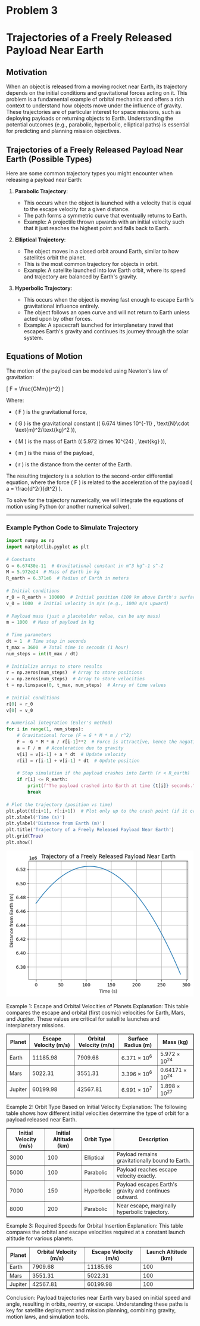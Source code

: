 # Problem 3
# Trajectories of a Freely Released Payload Near Earth

## Motivation
When an object is released from a moving rocket near Earth, its trajectory depends on the initial conditions and gravitational forces acting on it. This problem is a fundamental example of orbital mechanics and offers a rich context to understand how objects move under the influence of gravity. These trajectories are of particular interest for space missions, such as deploying payloads or returning objects to Earth. Understanding the potential outcomes (e.g., parabolic, hyperbolic, elliptical paths) is essential for predicting and planning mission objectives.

## Trajectories of a Freely Released Payload Near Earth (Possible Types)
Here are some common trajectory types you might encounter when releasing a payload near Earth:

1. **Parabolic Trajectory**:
   - This occurs when the object is launched with a velocity that is equal to the escape velocity for a given distance.
   - The path forms a symmetric curve that eventually returns to Earth.
   - Example: A projectile thrown upwards with an initial velocity such that it just reaches the highest point and falls back to Earth.

2. **Elliptical Trajectory**:
   - The object moves in a closed orbit around Earth, similar to how satellites orbit the planet.
   - This is the most common trajectory for objects in orbit.
   - Example: A satellite launched into low Earth orbit, where its speed and trajectory are balanced by Earth's gravity.

3. **Hyperbolic Trajectory**:
   - This occurs when the object is moving fast enough to escape Earth's gravitational influence entirely.
   - The object follows an open curve and will not return to Earth unless acted upon by other forces.
   - Example: A spacecraft launched for interplanetary travel that escapes Earth's gravity and continues its journey through the solar system.

## Equations of Motion
The motion of the payload can be modeled using Newton's law of gravitation:

\[
F = \frac{GMm}{r^2}
\]

Where:

- \( F \) is the gravitational force,

- \( G \) is the gravitational constant (\( 6.674 \times 10^{-11} \, \text{N}\cdot \text{m}^2/\text{kg}^2 \)),

- \( M \) is the mass of Earth (\( 5.972 \times 10^{24} \, \text{kg} \)),

- \( m \) is the mass of the payload,

- \( r \) is the distance from the center of the Earth.

The resulting trajectory is a solution to the second-order differential equation, where the force \( F \) is related to the acceleration of the payload \( a = \frac{d^2r}{dt^2} \). 

To solve for the trajectory numerically, we will integrate the equations of motion using Python (or another numerical solver).

---

### Example Python Code to Simulate Trajectory

```python
import numpy as np
import matplotlib.pyplot as plt

# Constants
G = 6.67430e-11  # Gravitational constant in m^3 kg^-1 s^-2
M = 5.972e24  # Mass of Earth in kg
R_earth = 6.371e6  # Radius of Earth in meters

# Initial conditions
r_0 = R_earth + 100000  # Initial position (100 km above Earth's surface)
v_0 = 1000  # Initial velocity in m/s (e.g., 1000 m/s upward)

# Payload mass (just a placeholder value, can be any mass)
m = 1000  # Mass of payload in kg

# Time parameters
dt = 1  # Time step in seconds
t_max = 3600  # Total time in seconds (1 hour)
num_steps = int(t_max / dt)

# Initialize arrays to store results
r = np.zeros(num_steps)  # Array to store positions
v = np.zeros(num_steps)  # Array to store velocities
t = np.linspace(0, t_max, num_steps)  # Array of time values

# Initial conditions
r[0] = r_0
v[0] = v_0

# Numerical integration (Euler's method)
for i in range(1, num_steps):
    # Gravitational force (F = G * M * m / r^2)
    F = -G * M * m / r[i-1]**2  # Force is attractive, hence the negative sign
    a = F / m  # Acceleration due to gravity
    v[i] = v[i-1] + a * dt  # Update velocity
    r[i] = r[i-1] + v[i-1] * dt  # Update position

    # Stop simulation if the payload crashes into Earth (r < R_earth)
    if r[i] <= R_earth:
        print(f"The payload crashed into Earth at time {t[i]} seconds.")
        break

# Plot the trajectory (position vs time)
plt.plot(t[:i+1], r[:i+1])  # Plot only up to the crash point (if it crashes)
plt.xlabel('Time (s)')
plt.ylabel('Distance from Earth (m)')
plt.title('Trajectory of a Freely Released Payload Near Earth')
plt.grid(True)
plt.show()
```
![alt text](image-1.png)

Example 1: Escape and Orbital Velocities of Planets
Explanation: This table compares the escape and orbital (first cosmic) velocities for Earth, Mars, and Jupiter. These values are critical for satellite launches and interplanetary missions.
<table border="1">
  <thead>
    <tr>
      <th>Planet</th>
      <th>Escape Velocity (m/s)</th>
      <th>Orbital Velocity (m/s)</th>
      <th>Surface Radius (m)</th>
      <th>Mass (kg)</th>
    </tr>
  </thead>
  <tbody>
    <tr>
      <td>Earth</td>
      <td>11185.98</td>
      <td>7909.68</td>
      <td>6.371 × 10<sup>6</sup></td>
      <td>5.972 × 10<sup>24</sup></td>
    </tr>
    <tr>
      <td>Mars</td>
      <td>5022.31</td>
      <td>3551.31</td>
      <td>3.396 × 10<sup>6</sup></td>
      <td>0.64171 × 10<sup>24</sup></td>
    </tr>
    <tr>
      <td>Jupiter</td>
      <td>60199.98</td>
      <td>42567.81</td>
      <td>6.991 × 10<sup>7</sup></td>
      <td>1.898 × 10<sup>27</sup></td>
    </tr>
  </tbody>
</table>

 Example 2: Orbit Type Based on Initial Velocity
Explanation: The following table shows how different initial velocities determine the type of orbit for a payload released near Earth.
<table border="1">
  <thead>
    <tr>
      <th>Initial Velocity (m/s)</th>
      <th>Initial Altitude (km)</th>
      <th>Orbit Type</th>
      <th>Description</th>
    </tr>
  </thead>
  <tbody>
    <tr>
      <td>3000</td>
      <td>100</td>
      <td>Elliptical</td>
      <td>Payload remains gravitationally bound to Earth.</td>
    </tr>
    <tr>
      <td>5000</td>
      <td>100</td>
      <td>Parabolic</td>
      <td>Payload reaches escape velocity exactly.</td>
    </tr>
    <tr>
      <td>7000</td>
      <td>150</td>
      <td>Hyperbolic</td>
      <td>Payload escapes Earth's gravity and continues outward.</td>
    </tr>
    <tr>
      <td>8000</td>
      <td>200</td>
      <td>Parabolic</td>
      <td>Near escape, marginally hyperbolic trajectory.</td>
    </tr>
  </tbody>
</table>
Example 3: Required Speeds for Orbital Insertion
Explanation: This table compares the orbital and escape velocities required at a constant launch altitude for various planets.
<table border="1">
  <thead>
    <tr>
      <th>Planet</th>
      <th>Orbital Velocity (m/s)</th>
      <th>Escape Velocity (m/s)</th>
      <th>Launch Altitude (km)</th>
    </tr>
  </thead>
  <tbody>
    <tr>
      <td>Earth</td>
      <td>7909.68</td>
      <td>11185.98</td>
      <td>100</td>
    </tr>
    <tr>
      <td>Mars</td>
      <td>3551.31</td>
      <td>5022.31</td>
      <td>100</td>
    </tr>
    <tr>
      <td>Jupiter</td>
      <td>42567.81</td>
      <td>60199.98</td>
      <td>100</td>
    </tr>
  </tbody>
</table>
Conclusion:
Payload trajectories near Earth vary based on initial speed and angle, resulting in orbits, reentry, or escape. Understanding these paths is key for satellite deployment and mission planning, combining gravity, motion laws, and simulation tools.